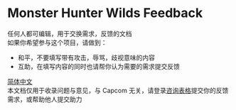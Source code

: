 # Monster Hunter Wilds Feedback
任何人都可编辑，用于交换需求，反馈的文档  
如果你希望参与这个项目，请做到：  
- 和平，不要填写带有攻击，辱骂，歧视意味的内容
- 互助，在填写内容的同时也请帮你认为需要的需求提交反馈
  
[简体中文](https://github.com/lvyin555/mhwsfeedback/blob/main/cn.md)  
本文档仅用于收录问题与意见，与 Capcom 无关，请登录[咨询表格](https://www.monsterhunter.com/support/wilds/zh-hans/form/consent)提交你的反馈需求，或帮助他人提交助力
